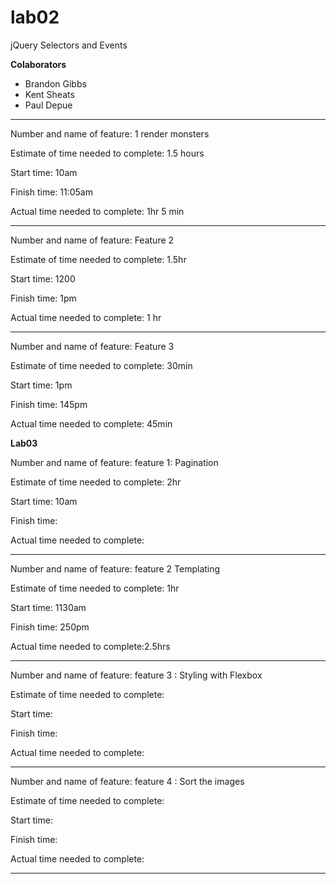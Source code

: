 # lab02
jQuery Selectors and Events

**Colaborators**  
- Brandon Gibbs  
- Kent Sheats  
- Paul Depue  


_______________________________________

 Number and name of feature: 1 render monsters

Estimate of time needed to complete: 1.5 hours

Start time: 10am

Finish time: 11:05am

Actual time needed to complete: 1hr 5 min

_______________________________________


Number and name of feature: Feature 2

Estimate of time needed to complete: 1.5hr

Start time: 1200

Finish time: 1pm

Actual time needed to complete: 1 hr



_______________________________________

Number and name of feature: Feature 3

Estimate of time needed to complete: 30min

Start time: 1pm

Finish time: 145pm

Actual time needed to complete: 45min


**Lab03**  

Number and name of feature: feature 1: Pagination

Estimate of time needed to complete: 2hr

Start time: 10am

Finish time: 

Actual time needed to complete:

______________________________________

Number and name of feature: feature 2 Templating

Estimate of time needed to complete: 1hr

Start time: 1130am

Finish time: 250pm

Actual time needed to complete:2.5hrs

__________________________________________

Number and name of feature: feature 3 : Styling with Flexbox

Estimate of time needed to complete:

Start time: 

Finish time: 

Actual time needed to complete:

________________________________________

Number and name of feature: feature 4 : Sort the images

Estimate of time needed to complete:

Start time: 

Finish time: 

Actual time needed to complete:

________________________________________

